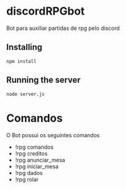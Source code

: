 # discordRPGbot
Bot para auxiliar partidas de rpg pelo discord
 
 ## Installing 
 ```
 npm install
 ```
 
## Running the server
 ```
 node server.js
 ```

# Comandos
O Bot possui os seguintes comandos
* !rpg comandos
* !rpg creditos
* !rpg anunciar_mesa
* !rpg iniciar_mesa
* !rpg dados
* !rpg rolar
